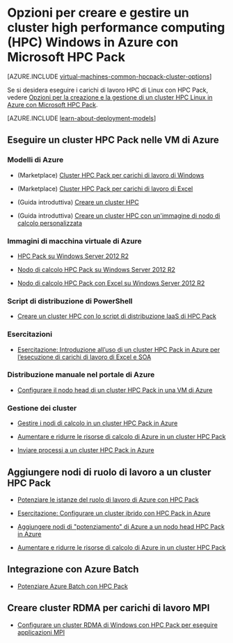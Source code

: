 <properties
 pageTitle="Opzioni cluster HPC Pack Windows nel cloud | Microsoft Azure"
 description="Informazioni sulle opzioni con Microsoft HPC Pack per creare e gestire un cluster high performance computing (HPC) Windows nel cloud di Azure"
 services="virtual-machines-windows,cloud-services,batch"
 documentationCenter=""
 authors="dlepow"
 manager="timlt"
 editor=""
 tags="azure-resource-manager,azure-service-management,hpc-pack"/>
<tags
ms.service="virtual-machines-windows"
 ms.devlang="na"
 ms.topic="article"
 ms.tgt_pltfrm="vm-windows"
 ms.workload="big-compute"
 ms.date="02/04/2016"
 ms.author="danlep"/>

# Opzioni per creare e gestire un cluster high performance computing (HPC) Windows in Azure con Microsoft HPC Pack

[AZURE.INCLUDE [virtual-machines-common-hpcpack-cluster-options](../../includes/virtual-machines-common-hpcpack-cluster-options.md)]

Se si desidera eseguire i carichi di lavoro HPC di Linux con HPC Pack, vedere [Opzioni per la creazione e la gestione di un cluster HPC Linux in Azure con Microsoft HPC Pack](virtual-machines-linux-hpcpack-cluster-options.md).

[AZURE.INCLUDE [learn-about-deployment-models](../../includes/learn-about-deployment-models-both-include.md)]

## Eseguire un cluster HPC Pack nelle VM di Azure

### Modelli di Azure

* (Marketplace) [Cluster HPC Pack per carichi di lavoro di Windows](https://azure.microsoft.com/marketplace/partners/microsofthpc/newclusterwindowscn/)

* (Marketplace) [Cluster HPC Pack per carichi di lavoro di Excel](https://azure.microsoft.com/marketplace/partners/microsofthpc/newclusterexcelcn/)

* (Guida introduttiva) [Creare un cluster HPC](https://azure.microsoft.com/documentation/templates/create-hpc-cluster/)

* (Guida introduttiva) [Creare un cluster HPC con un'immagine di nodo di calcolo personalizzata](https://azure.microsoft.com/documentation/templates/create-hpc-cluster-custom-image/)

### Immagini di macchina virtuale di Azure

* [HPC Pack su Windows Server 2012 R2](https://azure.microsoft.com/marketplace/partners/microsoft/hpcpack2012r2onwindowsserver2012r2/)

* [Nodo di calcolo HPC Pack su Windows Server 2012 R2](https://azure.microsoft.com/marketplace/partners/microsoft/hpcpack2012r2computenodeonwindowsserver2012r2/)

* [Nodo di calcolo HPC Pack con Excel su Windows Server 2012 R2](https://azure.microsoft.com/marketplace/partners/microsoft/hpcpack2012r2computenodewithexcelonwindowsserver2012r2/)



### Script di distribuzione di PowerShell

* [Creare un cluster HPC con lo script di distribuzione IaaS di HPC Pack](virtual-machines-windows-classic-hpcpack-cluster-powershell-script.md)

### Esercitazioni

* [Esercitazione: Introduzione all’uso di un cluster HPC Pack in Azure per l’esecuzione di carichi di lavoro di Excel e SOA](virtual-machines-windows-excel-cluster-hpcpack.md)



### Distribuzione manuale nel portale di Azure

* [Configurare il nodo head di un cluster HPC Pack in una VM di Azure](virtual-machines-windows-hpcpack-cluster-headnode.md)

### Gestione dei cluster

* [Gestire i nodi di calcolo in un cluster HPC Pack in Azure](virtual-machines-windows-classic-hpcpack-cluster-node-manage.md)


* [Aumentare e ridurre le risorse di calcolo di Azure in un cluster HPC Pack](virtual-machines-windows-classic-hpcpack-cluster-node-autogrowshrink.md)

* [Inviare processi a un cluster HPC Pack in Azure](virtual-machines-windows-hpcpack-cluster-submit-jobs.md)


## Aggiungere nodi di ruolo di lavoro a un cluster HPC Pack


* [Potenziare le istanze del ruolo di lavoro di Azure con HPC Pack](https://technet.microsoft.com/library/gg481749.aspx)

* [Esercitazione: Configurare un cluster ibrido con HPC Pack in Azure](../cloud-services/cloud-services-setup-hybrid-hpcpack-cluster.md)

* [Aggiungere nodi di "potenziamento" di Azure a un nodo head HPC Pack in Azure](virtual-machines-windows-classic-hpcpack-cluster-node-burst.md)

* [Aumentare e ridurre le risorse di calcolo di Azure in un cluster HPC Pack](virtual-machines-windows-classic-hpcpack-cluster-node-autogrowshrink.md)

## Integrazione con Azure Batch 

* [Potenziare Azure Batch con HPC Pack](https://technet.microsoft.com/library/mt612877.aspx)

## Creare cluster RDMA per carichi di lavoro MPI

* [Configurare un cluster RDMA di Windows con HPC Pack per eseguire applicazioni MPI](virtual-machines-windows-classic-hpcpack-rdma-cluster.md)

<!---HONumber=AcomDC_0406_2016-->